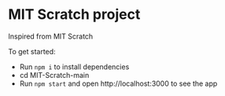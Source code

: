 # MIT Scratch project

Inspired from MIT Scratch


To get started:

- Run `npm i` to install dependencies
- cd MIT-Scratch-main
- Run `npm start` and open http://localhost:3000 to see the app
